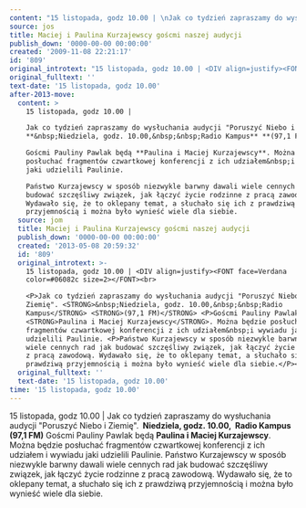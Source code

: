 ```yaml
---
content: "15 listopada, godz 10.00 | \nJak co tydzień zapraszamy do wysłuchania audycji \"Poruszyć Niebo i Ziemię\". **&nbsp;Niedziela, godz. 10.00,&nbsp;&nbsp;Radio Kampus** **(97,1 FM)** \nGoścmi Pauliny Pawlak będą **Paulina i Maciej Kurzajewscy**. Można będzie posłuchać fragmentów czwartkowej konferencji z ich udziałem&nbsp;i wywiadu jaki udzielili Paulinie. \nPaństwo Kurzajewscy w sposób niezwykle barwny dawali wiele cennych rad jak budować szczęśliwy związek, jak łączyć życie rodzinne z pracą zawodową. Wydawało się, że to oklepany temat, a słuchało się ich z prawdziwą przyjemnością i można było wynieść wiele dla siebie.\n\n\n<!--CONTENT FROM OLD SERVER (jos before 2013): 15 listopada, godz 10.00 | \n\r\n\nJak co tydzień zapraszamy do wysłuchania audycji \"Poruszyć Niebo i Ziemię\". **&nbsp;Niedziela, godz. 10.00,&nbsp;&nbsp;Radio Kampus** **(97,1 FM)** \nGoścmi Pauliny Pawlak będą **Paulina i Maciej Kurzajewscy**. Można będzie posłuchać fragmentów czwartkowej konferencji z ich udziałem&nbsp;i wywiadu jaki udzielili Paulinie. \nPaństwo Kurzajewscy w sposób niezwykle barwny dawali wiele cennych rad jak budować szczęśliwy związek, jak łączyć życie rodzinne z pracą zawodową. Wydawało się, że to oklepany temat, a słuchało się ich z prawdziwą przyjemnością i można było wynieść wiele dla siebie.\n\n-->"
source: jos
title: Maciej i Paulina Kurzajewscy goścmi naszej audycji
publish_down: '0000-00-00 00:00:00'
created: '2009-11-08 22:21:17'
id: '809'
original_introtext: "15 listopada, godz 10.00 | <DIV align=justify><FONT face=Verdana color=#06082c size=2></FONT><br>\r\n<P>Jak co tydzień zapraszamy do wysłuchania audycji \"Poruszyć Niebo i Ziemię\". <STRONG>&nbsp;Niedziela, godz. 10.00,&nbsp;&nbsp;Radio Kampus</STRONG> <STRONG>(97,1 FM)</STRONG> <P>Goścmi Pauliny Pawlak będą <STRONG>Paulina i Maciej Kurzajewscy</STRONG>. Można będzie posłuchać fragmentów czwartkowej konferencji z ich udziałem&nbsp;i wywiadu jaki udzielili Paulinie. <P>Państwo Kurzajewscy w sposób niezwykle barwny dawali wiele cennych rad jak budować szczęśliwy związek, jak łączyć życie rodzinne z pracą zawodową. Wydawało się, że to oklepany temat, a słuchało się ich z prawdziwą przyjemnością i można było wynieść wiele dla siebie.</P></DIV>"
original_fulltext: ''
text-date: '15 listopada, godz 10.00'
after-2013-move:
  content: >
    15 listopada, godz 10.00 | 

    Jak co tydzień zapraszamy do wysłuchania audycji "Poruszyć Niebo i Ziemię".
    **&nbsp;Niedziela, godz. 10.00,&nbsp;&nbsp;Radio Kampus** **(97,1 FM)** 

    Goścmi Pauliny Pawlak będą **Paulina i Maciej Kurzajewscy**. Można będzie
    posłuchać fragmentów czwartkowej konferencji z ich udziałem&nbsp;i wywiadu
    jaki udzielili Paulinie. 

    Państwo Kurzajewscy w sposób niezwykle barwny dawali wiele cennych rad jak
    budować szczęśliwy związek, jak łączyć życie rodzinne z pracą zawodową.
    Wydawało się, że to oklepany temat, a słuchało się ich z prawdziwą
    przyjemnością i można było wynieść wiele dla siebie.
  source: jom
  title: Maciej i Paulina Kurzajewscy goścmi naszej audycji
  publish_down: '0000-00-00 00:00:00'
  created: '2013-05-08 20:59:32'
  id: '809'
  original_introtext: >-
    15 listopada, godz 10.00 | <DIV align=justify><FONT face=Verdana
    color=#06082c size=2></FONT><br>

    <P>Jak co tydzień zapraszamy do wysłuchania audycji "Poruszyć Niebo i
    Ziemię". <STRONG>&nbsp;Niedziela, godz. 10.00,&nbsp;&nbsp;Radio
    Kampus</STRONG> <STRONG>(97,1 FM)</STRONG> <P>Goścmi Pauliny Pawlak będą
    <STRONG>Paulina i Maciej Kurzajewscy</STRONG>. Można będzie posłuchać
    fragmentów czwartkowej konferencji z ich udziałem&nbsp;i wywiadu jaki
    udzielili Paulinie. <P>Państwo Kurzajewscy w sposób niezwykle barwny dawali
    wiele cennych rad jak budować szczęśliwy związek, jak łączyć życie rodzinne
    z pracą zawodową. Wydawało się, że to oklepany temat, a słuchało się ich z
    prawdziwą przyjemnością i można było wynieść wiele dla siebie.</P></DIV>
  original_fulltext: ''
  text-date: '15 listopada, godz 10.00'
time: '15 listopada, godz 10.00'
---
```

15 listopada, godz 10.00 | 
Jak co tydzień zapraszamy do wysłuchania audycji "Poruszyć Niebo i Ziemię". **&nbsp;Niedziela, godz. 10.00,&nbsp;&nbsp;Radio Kampus** **(97,1 FM)** 
Goścmi Pauliny Pawlak będą **Paulina i Maciej Kurzajewscy**. Można będzie posłuchać fragmentów czwartkowej konferencji z ich udziałem&nbsp;i wywiadu jaki udzielili Paulinie. 
Państwo Kurzajewscy w sposób niezwykle barwny dawali wiele cennych rad jak budować szczęśliwy związek, jak łączyć życie rodzinne z pracą zawodową. Wydawało się, że to oklepany temat, a słuchało się ich z prawdziwą przyjemnością i można było wynieść wiele dla siebie.


<!--CONTENT FROM OLD SERVER (jos before 2013): 15 listopada, godz 10.00 | 


Jak co tydzień zapraszamy do wysłuchania audycji "Poruszyć Niebo i Ziemię". **&nbsp;Niedziela, godz. 10.00,&nbsp;&nbsp;Radio Kampus** **(97,1 FM)** 
Goścmi Pauliny Pawlak będą **Paulina i Maciej Kurzajewscy**. Można będzie posłuchać fragmentów czwartkowej konferencji z ich udziałem&nbsp;i wywiadu jaki udzielili Paulinie. 
Państwo Kurzajewscy w sposób niezwykle barwny dawali wiele cennych rad jak budować szczęśliwy związek, jak łączyć życie rodzinne z pracą zawodową. Wydawało się, że to oklepany temat, a słuchało się ich z prawdziwą przyjemnością i można było wynieść wiele dla siebie.

-->

<!--{{json:{"created_date":"2009-11-08 22:21:17","publish_down":"0000-00-00 00:00:00","id":"809"}}}-->